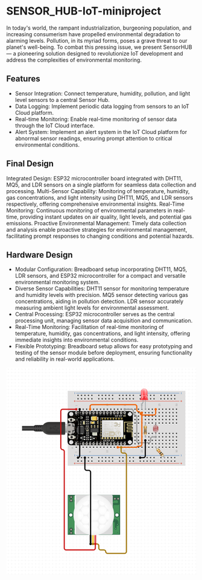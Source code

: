 # SENSOR_HUB-IoT-miniproject

In today's world, the rampant industrialization, burgeoning population, and increasing consumerism have propelled environmental degradation to alarming levels. Pollution, in its myriad forms, poses a grave threat to our planet's well-being. To combat this pressing issue, we present SensorHUB — a pioneering solution designed to revolutionize IoT development and address the complexities of environmental monitoring.

## Features

- Sensor Integration: Connect temperature, humidity, pollution, and light level sensors to a central Sensor Hub.
- Data Logging: Implement periodic data logging from sensors to an IoT Cloud platform.
- Real-time Monitoring: Enable real-time monitoring of sensor data through the IoT Cloud interface.
-	Alert System: Implement an alert system in the IoT Cloud platform for abnormal sensor readings, ensuring prompt attention to critical environmental conditions.

## Final Design


Integrated Design:
ESP32 microcontroller board integrated with DHT11, MQ5, and LDR sensors on a single platform for seamless data collection and processing.
Multi-Sensor Capability:
Monitoring of temperature, humidity, gas concentrations, and light intensity using DHT11, MQ5, and LDR sensors respectively, offering comprehensive environmental insights.
Real-Time Monitoring:
Continuous monitoring of environmental parameters in real-time, providing instant updates on air quality, light levels, and potential gas emissions.
Proactive Environmental Management:
Timely data collection and analysis enable proactive strategies for environmental management, facilitating prompt responses to changing conditions and potential hazards.

## Hardware Design
- Modular Configuration:
Breadboard setup incorporating DHT11, MQ5, LDR sensors, and ESP32 microcontroller for a compact and versatile environmental monitoring system.
- Diverse Sensor Capabilities:
DHT11 sensor for monitoring temperature and humidity levels with precision.
MQ5 sensor detecting various gas concentrations, aiding in pollution detection.
LDR sensor accurately measuring ambient light levels for environmental assessment.
- Central Processing:
ESP32 microcontroller serves as the central processing unit, managing sensor data acquisition and communication.
- Real-Time Monitoring:
Facilitation of real-time monitoring of temperature, humidity, gas concentrations, and light intensity, offering immediate insights into environmental conditions.
- Flexible Prototyping:
Breadboard setup allows for easy prototyping and testing of the sensor module before deployment, ensuring functionality and reliability in real-world applications.

![Refernce Circuit](https://github.com/sunilkanaki17/SmartGlow-IoT-miniproject/blob/main/Reference%20circuit.png)

